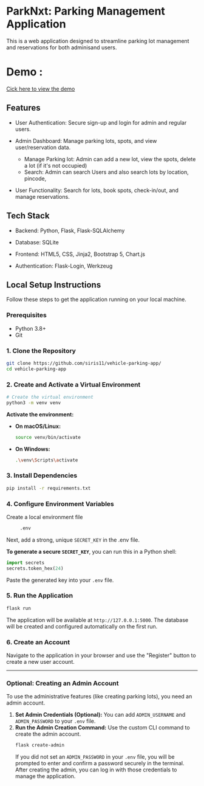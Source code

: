 # ParkNxt: Parking Management Application
This is a web application designed to streamline parking lot management and reservations for both adminisand users.

# Demo : 
[Cick here to view the demo](https://drive.google.com/file/d/1h5pkJpwSGMF71U0dpJjQC3Ow2KmkrC-Y/view?usp=sharing)  
## Features
- User Authentication: Secure sign-up and login for admin and regular users.

- Admin Dashboard: Manage parking lots, spots, and view user/reservation data.
   - Manage Parking lot: Admin can add a new lot, view the spots, delete a lot (if it's not occupied)
   - Search: Admin can search Users and also search lots by location, pincode,

- User Functionality: Search for lots, book spots, check-in/out, and manage reservations.

## Tech Stack

- Backend: Python, Flask, Flask-SQLAlchemy

- Database: SQLite

- Frontend: HTML5, CSS, Jinja2, Bootstrap 5, Chart.js

- Authentication: Flask-Login, Werkzeug

## Local Setup Instructions

Follow these steps to get the application running on your local machine.

### Prerequisites
- Python 3.8+
- Git

### 1. Clone the Repository
```bash
git clone https://github.com/siris11/vehicle-parking-app/
cd vehicle-parking-app
```

### 2. Create and Activate a Virtual Environment
```bash
# Create the virtual environment
python3 -m venv venv
```
**Activate the environment:**
- **On macOS/Linux:**
  ```bash
  source venv/bin/activate
  ```
- **On Windows:**
  ```bash
  .\venv\Scripts\activate
  ```

### 3. Install Dependencies
```bash
pip install -r requirements.txt
```

### 4. Configure Environment Variables
Create a local environment file 
```bash
     .env
```

Next, add a strong, unique `SECRET_KEY` in the .env file. 

**To generate a secure `SECRET_KEY`**, you can run this in a Python shell:
```python
import secrets
secrets.token_hex(24)
```
Paste the generated key into your `.env` file.

### 5. Run the Application
```bash
flask run
```
The application will be available at `http://127.0.0.1:5000`. The database will be created and configured automatically on the first run.

### 6. Create an Account
Navigate to the application in your browser and use the "Register" button to create a new user account.

---

### Optional: Creating an Admin Account
To use the administrative features (like creating parking lots), you need an admin account.

1.  **Set Admin Credentials (Optional):** You can add `ADMIN_USERNAME` and `ADMIN_PASSWORD` to your `.env` file.
2.  **Run the Admin Creation Command:**
    Use the custom CLI command to create the admin account.
    ```bash
    flask create-admin
    ```
    If you did not set an `ADMIN_PASSWORD` in your `.env` file, you will be prompted to enter and confirm a password securely in the terminal. After creating the admin, you can log in with those credentials to manage the application.
